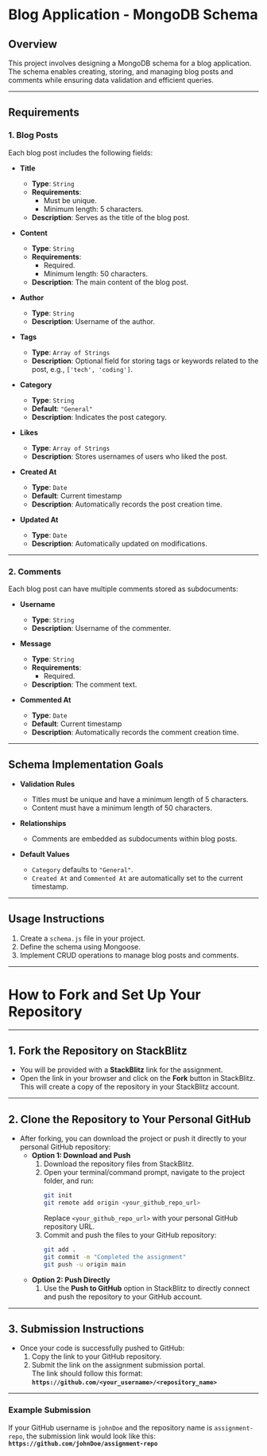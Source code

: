# **Blog Application - MongoDB Schema**

## **Overview**
This project involves designing a MongoDB schema for a blog application. The schema enables creating, storing, and managing blog posts and comments while ensuring data validation and efficient queries.

---

## **Requirements**

### **1. Blog Posts**
Each blog post includes the following fields:

- **Title**  
  - **Type**: `String`  
  - **Requirements**:  
    - Must be unique.  
    - Minimum length: 5 characters.  
  - **Description**: Serves as the title of the blog post.

- **Content**  
  - **Type**: `String`  
  - **Requirements**:  
    - Required.  
    - Minimum length: 50 characters.  
  - **Description**: The main content of the blog post.

- **Author**  
  - **Type**: `String`  
  - **Description**: Username of the author.

- **Tags**  
  - **Type**: `Array of Strings`  
  - **Description**: Optional field for storing tags or keywords related to the post, e.g., `['tech', 'coding']`.

- **Category**  
  - **Type**: `String`  
  - **Default**: `"General"`  
  - **Description**: Indicates the post category.

- **Likes**  
  - **Type**: `Array of Strings`  
  - **Description**: Stores usernames of users who liked the post.

- **Created At**  
  - **Type**: `Date`  
  - **Default**: Current timestamp  
  - **Description**: Automatically records the post creation time.

- **Updated At**  
  - **Type**: `Date`  
  - **Description**: Automatically updated on modifications.

---

### **2. Comments**
Each blog post can have multiple comments stored as subdocuments:

- **Username**  
  - **Type**: `String`  
  - **Description**: Username of the commenter.

- **Message**  
  - **Type**: `String`  
  - **Requirements**:  
    - Required.  
  - **Description**: The comment text.

- **Commented At**  
  - **Type**: `Date`  
  - **Default**: Current timestamp  
  - **Description**: Automatically records the comment creation time.

---

## **Schema Implementation Goals**

- **Validation Rules**  
  - Titles must be unique and have a minimum length of 5 characters.  
  - Content must have a minimum length of 50 characters.

- **Relationships**  
  - Comments are embedded as subdocuments within blog posts.

- **Default Values**  
  - `Category` defaults to `"General"`.  
  - `Created At` and `Commented At` are automatically set to the current timestamp.

---

## **Usage Instructions**

1. Create a `schema.js` file in your project.
2. Define the schema using Mongoose.
3. Implement CRUD operations to manage blog posts and comments.

---

# **How to Fork and Set Up Your Repository**

---

## **1. Fork the Repository on StackBlitz**

- You will be provided with a **StackBlitz** link for the assignment.
- Open the link in your browser and click on the **Fork** button in StackBlitz.  
  This will create a copy of the repository in your StackBlitz account.

---

## **2. Clone the Repository to Your Personal GitHub**

- After forking, you can download the project or push it directly to your personal GitHub repository:
  - **Option 1: Download and Push**
    1. Download the repository files from StackBlitz.
    2. Open your terminal/command prompt, navigate to the project folder, and run:
       ```bash
       git init
       git remote add origin <your_github_repo_url>
       ```
       Replace `<your_github_repo_url>` with your personal GitHub repository URL.
    3. Commit and push the files to your GitHub repository:
       ```bash
       git add .
       git commit -m "Completed the assignment"
       git push -u origin main
       ```
  - **Option 2: Push Directly**
    1. Use the **Push to GitHub** option in StackBlitz to directly connect and push the repository to your GitHub account.

---

## **3. Submission Instructions**

- Once your code is successfully pushed to GitHub:
  1. Copy the link to your GitHub repository.
  2. Submit the link on the assignment submission portal.  
     The link should follow this format:  
     **`https://github.com/<your_username>/<repository_name>`**

---

### **Example Submission**

If your GitHub username is `johnDoe` and the repository name is `assignment-repo`, the submission link would look like this:  
**`https://github.com/johnDoe/assignment-repo`**


